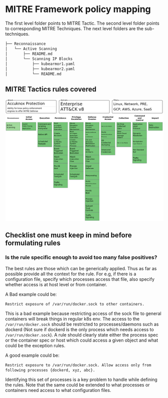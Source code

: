 
# MITRE Framework policy mapping

The first level folder points to MITRE Tactic. The second level folder points
to corresponding MITRE Techniques. The next level folders are the
sub-techniques.

```text
├── Reconnaissance
│   └── Active Scanning
│       ├── README.md
│       └── Scanning IP Blocks
│           ├── kubearmor1.yaml
│           ├── kubearmor2.yaml
│           └── README.md

```

## MITRE Tactics rules covered
![Alt Text](docs/Accuknox_Protection.png)

## Checklist one must keep in mind before formulating rules

### Is the rule specific enough to avoid too many false positives?

The best rules are those which can be generically applied. Thus as far as
possible provide all the context for the rule. For e.g, if there is a
configuration file, specify which processes access that file, also specify
whether access is at host level or from container.

A Bad example could be:

	Restrict exposure of /var/run/docker.sock to other containers.

This is a bad example because restricting access of the sock file to general
containers will break things in regular k8s env. The access to the
`/var/run/docker.sock` should be restricted to processes/daemons such as
dockerd (Not sure if dockerd is the only process which needs access to
`/var/run/docker.sock`).  A rule should clearly state either the process spec
or the container spec or host which could access a given object and what could
be the exception rules.

A good example could be:

	Restrict exposure to /var/run/docker.sock. Allow access only from following processes {dockerd, xyz, abc}.

Identifying this set of processes is a key problem to handle while defining
the rules. Note that the same could be extended to what processes or
containers need access to what configuration files.
